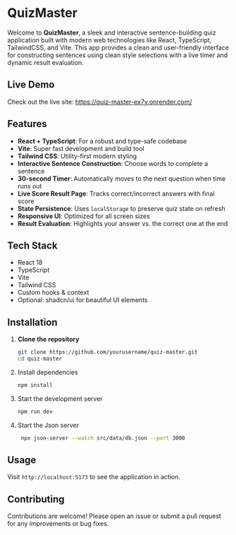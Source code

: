 # QuizMaster

Welcome to **QuizMaster**, a sleek and interactive sentence-building quiz application built with modern web technologies like React, TypeScript, TailwindCSS, and Vite. This app provides a clean and user-friendly interface for constructing sentences using clean style selections with a live timer and dynamic result evaluation.

## Live Demo

Check out the live site: https://quiz-master-ex7y.onrender.com/

## Features

- **React + TypeScript**: For a robust and type-safe codebase
- **Vite**: Super fast development and build tool
- **Tailwind CSS**: Utility-first modern styling
- **Interactive Sentence Construction**: Choose words to complete a sentence
- **30-second Timer**: Automatically moves to the next question when time runs out
- **Live Score Result Page**: Tracks correct/incorrect answers with final score
- **State Persistence**: Uses `localStorage` to preserve quiz state on refresh
- **Responsive UI**: Optimized for all screen sizes
- **Result Evaluation**: Highlights your answer vs. the correct one at the end

## Tech Stack

- React 18
- TypeScript
- Vite
- Tailwind CSS
- Custom hooks & context
- Optional: shadcn/ui for beautiful UI elements

## Installation

1. **Clone the repository**
   ```bash
   git clone https://github.com/yourusername/quiz-master.git
   cd quiz-master
   
2. Install dependencies
    ```bash
    npm install
    ```
3. Start the development server
    ```bash
    npm run dev
    ```
4. Start the Json server
   ```bash
    npx json-server --watch src/data/db.json --port 3000
    ```

## Usage

Visit `http://localhost:5173` to see the application in action.

## Contributing

Contributions are welcome! Please open an issue or submit a pull request for any improvements or bug fixes.

